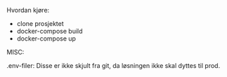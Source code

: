 

Hvordan kjøre:
- clone prosjektet
- docker-compose build
- docker-compose up

MISC:

.env-filer:
Disse er ikke skjult fra git,
da løsningen ikke skal dyttes til prod.